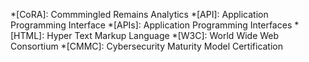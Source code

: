 *[CoRA]: Commmingled Remains Analytics
*[API]: Application Programming Interface
*[APIs]: Application Programming Interfaces
*[HTML]: Hyper Text Markup Language
*[W3C]: World Wide Web Consortium
*[CMMC]: Cybersecurity Maturity Model Certification